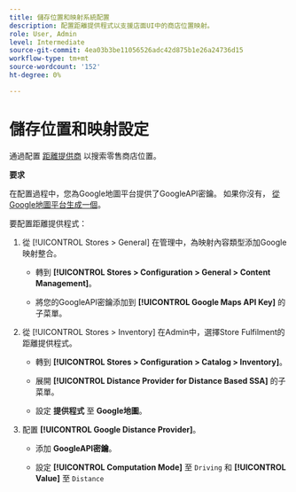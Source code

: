 ```yaml
---
title: 儲存位置和映射系統配置
description: 配置距離提供程式以支援店面UI中的商店位置映射。
role: User, Admin
level: Intermediate
source-git-commit: 4ea03b3be11056526adc42d875b1e26a24736d15
workflow-type: tm+mt
source-wordcount: '152'
ht-degree: 0%

---
```



# 儲存位置和映射設定

通過配置 [距離提供商](https://docs.magento.com/user-guide/catalog/inventory-configure-distance-priority.html) 以搜索零售商店位置。

**要求**

在配置過程中，您為Google地圖平台提供了GoogleAPI密鑰。 如果你沒有， [從Google地圖平台生成一個](https://docs.magento.com/user-guide/catalog/inventory-configure-distance-priority.html#configure-google-maps)。

要配置距離提供程式：

1. 從 [!UICONTROL Stores > General] 在管理中，為映射內容類型添加Google映射整合。

   - 轉到 **[!UICONTROL Stores > Configuration  > General > Content Management]**。

   - 將您的GoogleAPI密鑰添加到 **[!UICONTROL Google Maps API Key]** 的子菜單。

1. 從 [!UICONTROL Stores > Inventory] 在Admin中，選擇Store Fulfilment的距離提供程式。

   - 轉到 **[!UICONTROL Stores > Configuration > Catalog > Inventory]**。

   - 展開 **[!UICONTROL Distance Provider for Distance Based SSA]** 的子菜單。

   - 設定 **提供程式** 至 **Google地圖**。

1. 配置 **[!UICONTROL Google Distance Provider]**。

   - 添加 **GoogleAPI密鑰**。

   - 設定 **[!UICONTROL Computation Mode]** 至 `Driving` 和 **[!UICONTROL Value]** 至 `Distance`

